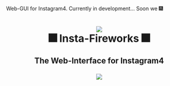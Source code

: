 Web-GUI for Instagram4.
Currently in development... Soon we 🎆
<h1 align="center">
  <img src="https://preview.ibb.co/i7xSQT/logo.png"/><br>
  🎆 Insta-Fireworks 🎆
</h1>
<h2 align="center">
  The Web-Interface for Instagram4
</h2>
<h3 align="center">
  <img src="https://preview.ibb.co/dKp5eo/rsz_screenshot.png"/>
</h3>
